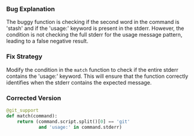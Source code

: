 ### Bug Explanation
The buggy function is checking if the second word in the command is 'stash' and if the 'usage:' keyword is present in the stderr. However, the condition is not checking the full stderr for the usage message pattern, leading to a false negative result. 

### Fix Strategy
Modify the condition in the `match` function to check if the entire stderr contains the 'usage:' keyword. This will ensure that the function correctly identifies when the stderr contains the expected message.

### Corrected Version
```python
@git_support
def match(command):
    return (command.script.split()[0] == 'git'
            and 'usage:' in command.stderr)
```